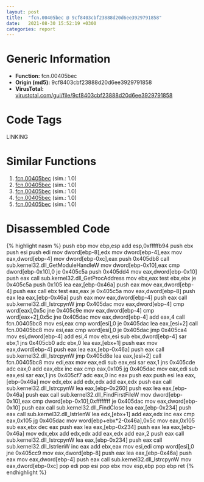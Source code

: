 ```yaml
---
layout: post
title:  "fcn.00405bec @ 9cf8403cbf23888d20d6ee3929791858"
date:   2021-08-30 15:52:19 +0300
categories: report
---
```


# Generic Information
- **Function:** fcn.00405bec
- **Origin (md5):** 9cf8403cbf23888d20d6ee3929791858
- **VirusTotal:** [virustotal.com/gui/file/9cf8403cbf23888d20d6ee3929791858][virustotal_ref]

# Code Tags
<span class="tag" id="LINKING">LINKING</span>


# Similar Functions

1. [fcn.00405bec][similar_1_ref] (sim.: 1.0)
2. [fcn.00405bec][similar_2_ref] (sim.: 1.0)
3. [fcn.00405bec][similar_3_ref] (sim.: 1.0)
4. [fcn.00405bec][similar_4_ref] (sim.: 1.0)
5. [fcn.00405bec][similar_5_ref] (sim.: 1.0)


# Disassembled Code

{% highlight nasm %}
push ebp
mov ebp,esp
add esp,0xfffffb94
push ebx
push esi
push edi
mov dword[ebp-8],edx
mov dword[ebp-4],eax
mov eax,dword[ebp-4]
mov dword[ebp-0xc],eax
push 0x405db8
call sub.kernel32.dll_GetModuleHandleW
mov dword[ebp-0x10],eax
cmp dword[ebp-0x10],0
je 0x405c5a
push 0x405dd4
mov eax,dword[ebp-0x10]
push eax
call sub.kernel32.dll_GetProcAddress
mov ebx,eax
test ebx,ebx
je 0x405c5a
push 0x105
lea eax,[ebp-0x46a]
push eax
mov eax,dword[ebp-4]
push eax
call ebx
test eax,eax
je 0x405c5a
mov eax,dword[ebp-8]
push eax
lea eax,[ebp-0x46a]
push eax
mov eax,dword[ebp-4]
push eax
call sub.kernel32.dll_lstrcpynW
jmp 0x405dac
mov eax,dword[ebp-4]
cmp word[eax],0x5c
jne 0x405c9e
mov eax,dword[ebp-4]
cmp word[eax+2],0x5c
jne 0x405dac
mov eax,dword[ebp-4]
add eax,4
call fcn.00405bc8
mov esi,eax
cmp word[esi],0
je 0x405dac
lea eax,[esi+2]
call fcn.00405bc8
mov esi,eax
cmp word[esi],0
je 0x405dac
jmp 0x405ca4
mov esi,dword[ebp-4]
add esi,4
mov ebx,esi
sub ebx,dword[ebp-4]
sar ebx,1
jns 0x405cb0
adc ebx,0
lea eax,[ebx+1]
push eax
mov eax,dword[ebp-4]
push eax
lea eax,[ebp-0x46a]
push eax
call sub.kernel32.dll_lstrcpynW
jmp 0x405d8e
lea eax,[esi+2]
call fcn.00405bc8
mov edi,eax
mov eax,edi
sub eax,esi
sar eax,1
jns 0x405cde
adc eax,0
add eax,ebx
inc eax
cmp eax,0x105
jg 0x405dac
mov eax,edi
sub eax,esi
sar eax,1
jns 0x405cf7
adc eax,0
inc eax
push eax
push esi
lea eax,[ebp-0x46a]
mov edx,ebx
add edx,edx
add eax,edx
push eax
call sub.kernel32.dll_lstrcpynW
lea eax,[ebp-0x260]
push eax
lea eax,[ebp-0x46a]
push eax
call sub.kernel32.dll_FindFirstFileW
mov dword[ebp-0x10],eax
cmp dword[ebp-0x10],0xffffffff
je 0x405dac
mov eax,dword[ebp-0x10]
push eax
call sub.kernel32.dll_FindClose
lea eax,[ebp-0x234]
push eax
call sub.kernel32.dll_lstrlenW
lea edx,[ebx+1]
add eax,edx
inc eax
cmp eax,0x105
jg 0x405dac
mov word[ebp+ebx*2-0x46a],0x5c
mov eax,0x105
sub eax,ebx
dec eax
push eax
lea eax,[ebp-0x234]
push eax
lea eax,[ebp-0x46a]
mov edx,ebx
add edx,edx
add eax,edx
add eax,2
push eax
call sub.kernel32.dll_lstrcpynW
lea eax,[ebp-0x234]
push eax
call sub.kernel32.dll_lstrlenW
inc eax
add ebx,eax
mov esi,edi
cmp word[esi],0
jne 0x405cc9
mov eax,dword[ebp-8]
push eax
lea eax,[ebp-0x46a]
push eax
mov eax,dword[ebp-4]
push eax
call sub.kernel32.dll_lstrcpynW
mov eax,dword[ebp-0xc]
pop edi
pop esi
pop ebx
mov esp,ebp
pop ebp
ret 
{% endhighlight %}


[similar_1_ref]: /report/fcn.00405bec@f79e0131d9be8aa2ee0d6ec62854ce89
[similar_2_ref]: /report/fcn.00405bec@c4f32fc9d3680d79e17e52694f7c500f
[similar_3_ref]: /report/fcn.00405bec@a8c51c88e2272f2397cc463a3ffa4544
[similar_4_ref]: /report/fcn.00405bec@5d991d1a7a9b58aecd5ee95b2d0d7bd9
[similar_5_ref]: /report/fcn.00405bec@0ad8edd40a874a1aec993fe82d20aeec
[virustotal_ref]: https://www.virustotal.com/gui/file/9cf8403cbf23888d20d6ee3929791858